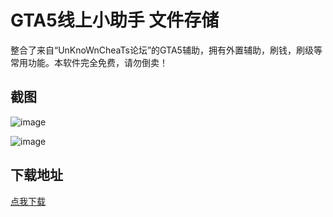# GTA5线上小助手 文件存储

整合了来自“UnKnoWnCheaTs论坛”的GTA5辅助，拥有外置辅助，刷钱，刷级等常用功能。本软件完全免费，请勿倒卖！

## 截图

![image](https://pic.downk.cc/item/5e3bc4dc2fb38b8c3ce442a1.png)

![image](https://pic.downk.cc/item/5e3bc4ee2fb38b8c3ce44475.png)

## 下载地址

[点我下载](http://disk.crazyzhang.cn/dir/16907746-34952623-757b8b)  
